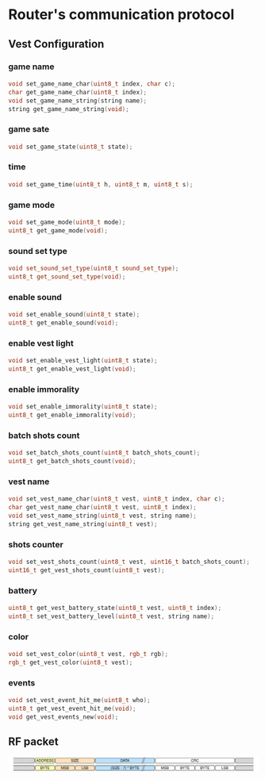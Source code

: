 # Router's communication protocol

## Vest Configuration

### game name
```cpp
void set_game_name_char(uint8_t index, char c);
char get_game_name_char(uint8_t index);
void set_game_name_string(string name);
string get_game_name_string(void);
```

### game sate
```cpp
void set_game_state(uint8_t state);
```

### time
```cpp
void set_game_time(uint8_t h, uint8_t m, uint8_t s);
```

### game mode
```cpp
void set_game_mode(uint8_t mode);
uint8_t get_game_mode(void);
```

### sound set type
```cpp
void set_sound_set_type(uint8_t sound_set_type);
uint8_t get_sound_set_type(void);
```

### enable sound
```cpp
void set_enable_sound(uint8_t state);
uint8_t get_enable_sound(void);
```

### enable vest light
```cpp
void set_enable_vest_light(uint8_t state);
uint8_t get_enable_vest_light(void);
```

### enable immorality
```cpp
void set_enable_immorality(uint8_t state);
uint8_t get_enable_immorality(void);
```

### batch shots count
```cpp
void set_batch_shots_count(uint8_t batch_shots_count);
uint8_t get_batch_shots_count(void);
```

### vest name
```cpp
void set_vest_name_char(uint8_t vest, uint8_t index, char c);
char get_vest_name_char(uint8_t vest, uint8_t index);
void set_vest_name_string(uint8_t vest, string name);
string get_vest_name_string(uint8_t vest);
```

### shots counter
```cpp
void set_vest_shots_count(uint8_t vest, uint16_t batch_shots_count);
uint16_t get_vest_shots_count(uint8_t vest);
```

### battery
```cpp
uint8_t get_vest_battery_state(uint8_t vest, uint8_t index);
uint8_t set_vest_battery_level(uint8_t vest, string name);
```

### color
```cpp
void set_vest_color(uint8_t vest, rgb_t rgb);
rgb_t get_vest_color(uint8_t vest);
```

### events
```cpp
void set_vest_event_hit_me(uint8_t who);
uint8_t get_vest_event_hit_me(void);
void get_vest_events_new(void);
```


## RF packet

![demo](/img/lgrf_packet.svg)
